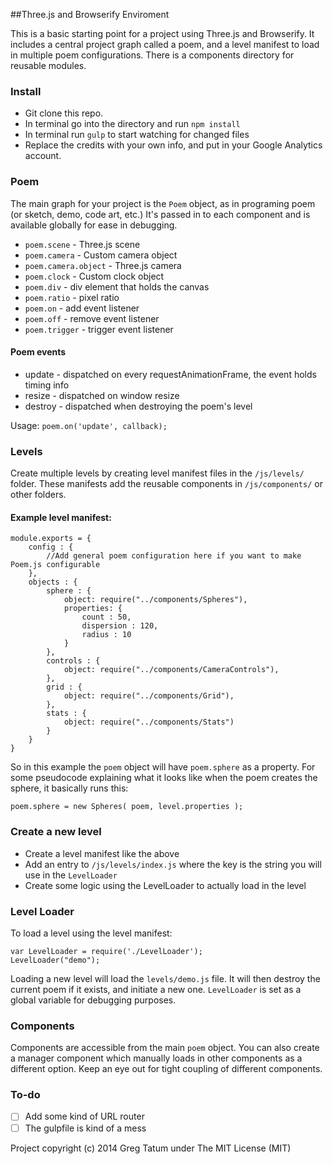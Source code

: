 ##Three.js and Browserify Enviroment

This is a basic starting point for a project using Three.js and Browserify. It includes a central project graph called a poem, and a level manifest to load in multiple poem configurations. There is a components directory for reusable modules.

### Install

 * Git clone this repo.
 * In terminal go into the directory and run `npm install`
 * In terminal run `gulp` to start watching for changed files
 * Replace the credits with your own info, and put in your Google Analytics account.

### Poem

The main graph for your project is the `Poem` object, as in programing poem (or sketch, demo, code art, etc.) It's passed in to each component and is available globally for ease in debugging.

 * `poem.scene` - Three.js scene
 * `poem.camera` - Custom camera object
 * `poem.camera.object` - Three.js camera
 * `poem.clock` - Custom clock object
 * `poem.div` - div element that holds the canvas
 * `poem.ratio` - pixel ratio
 * `poem.on` - add event listener
 * `poem.off` - remove event listener
 * `poem.trigger` - trigger event listener
 
#### Poem events

 * update - dispatched on every requestAnimationFrame, the event holds timing info
 * resize - dispatched on window resize
 * destroy - dispatched when destroying the poem's level

Usage: `poem.on('update', callback);`

### Levels

Create multiple levels by creating level manifest files in the `/js/levels/` folder. These manifests add the reusable components in `/js/components/` or other folders.

#### Example level manifest:

	module.exports = {
		config : {
			//Add general poem configuration here if you want to make Poem.js configurable
		},
		objects : {
			sphere : {
				object: require("../components/Spheres"),
				properties: {
					count : 50,
					dispersion : 120,
					radius : 10
				} 
			},
			controls : {
				object: require("../components/CameraControls"),
			},
			grid : {
				object: require("../components/Grid"),
			},
			stats : {
				object: require("../components/Stats")
			}
		}
	}

So in this example the `poem` object will have `poem.sphere` as a property. For some pseudocode explaining what it looks like when the poem creates the sphere, it basically runs this:

	poem.sphere = new Spheres( poem, level.properties );

### Create a new level

 * Create a level manifest like the above
 * Add an entry to `/js/levels/index.js` where the key is the string you will use in the `LevelLoader`
 * Create some logic using the LevelLoader to actually load in the level

### Level Loader

To load a level using the level manifest:

	var LevelLoader = require('./LevelLoader');
	LevelLoader("demo");

Loading a new level will load the `levels/demo.js` file. It will then destroy the current poem if it exists, and initiate a new one. `LevelLoader` is set as a global variable for debugging purposes.

### Components

Components are accessible from the main `poem` object. You can also create a manager component which manually loads in other components as a different option. Keep an eye out for tight coupling of different components.


### To-do

 - [ ] Add some kind of URL router
 - [ ] The gulpfile is kind of a mess

Project copyright (c) 2014 Greg Tatum under The MIT License (MIT)

